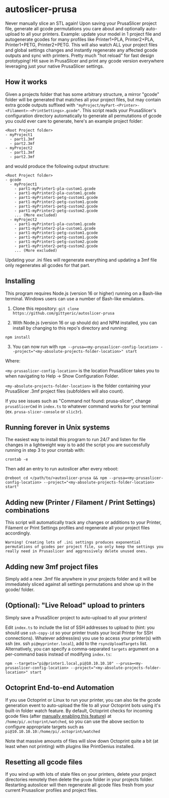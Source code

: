 # autoslicer-prusa

Never manually slice an STL again!  Upon saving your PrusaSlicer project file, generate all gcode permutations you care about and optionally auto-upload to all your printers. Example: update your model in 1 project file and autogenerate gcodes for many profiles like Printer1+PLA, Printer2+PLA, Printer1+PETG, Printer2+PETG.  This will also watch ALL your project files and global settings changes and instantly regenerate any affected gcode outputs and sync with printers.  Pretty much "hot reload" for fast design prototyping!  Hit save in PrusaSlicer and print any gcode version everywhere leveraging just your native PrusaSlicer settings.

## How it works

Given a projects folder that has some arbitrary structure, a mirror "gcode" folder will be generated that matches all your project files, but may contain extra gcode outputs suffixed with `"myProject/myPart-<Printer>-<Filament>-<PrintSettings>.gcode"`.  This script reads your PrusaSlicer's configuration directory automatically to generate all permutations of gcode you could ever care to generate, here's an example project folder:

```
<Root Project folder>
- myProject1
  - part1.3mf
  - part2.3mf
- myProject2
  - part1.3mf
  - part2.3mf
```

and would produce the following output structure:


```
<Root Project folder>
- gcode
  - myProject1
    - part1-myPrinter1-pla-custom1.gcode
    - part1-myPrinter2-pla-custom1.gcode
    - part1-myPrinter1-petg-custom1.gcode
    - part1-myPrinter2-petg-custom1.gcode
    - part1-myPrinter1-petg-custom2.gcode
    - part1-myPrinter2-petg-custom2.gcode
    ... (More excluded)
  - myProject2
    - part1-myPrinter1-pla-custom1.gcode
    - part1-myPrinter2-pla-custom1.gcode
    - part1-myPrinter1-petg-custom1.gcode
    - part1-myPrinter2-petg-custom1.gcode
    - part1-myPrinter1-petg-custom2.gcode
    - part1-myPrinter2-petg-custom2.gcode
    ... (More excluded)
```

Updating your .ini files will regenerate everything and updating a 3mf file only regenerates all gcodes for that part.

## Installing

This program requires Node.js (version 16 or higher) running on a Bash-like terminal.  Windows users can use a number of Bash-like emulators.

1. Clone this repository: `git clone https://github.com/gittyeric/autoslicer-prusa`

2. With Node.js (version 16 or up should do) and NPM installed, you can install by changing to this repo's directory and running:

`npm install`

3. You can now run with `npm --prusa=<my-prusaslicer-config-location> --project="<my-absolute-projects-folder-location>" start`

Where:

`<my-prusaslicer-config-location>` is the location PrusaSlicer takes you to when navigating to Help -> Show Configuration Folder.

`<my-absolute-projects-folder-location>` is the folder containing your PrusaSlicer .3mf project files (subfolders will also count).

If you see issues such as "Command not found: prusa-slicer", change `prusaSlicerCmd` in `index.ts` to whatever command works for your terminal (ex. `prusa-slicer-console` or `slic3r`).

## Running forever in Unix systems

The easiest way to install this program to run 24/7 and listen for file changes in a lightweight way is to add the script you are successfully running in step 3 to your crontab with:

`crontab -e`

Then add an entry to run autoslicer after every reboot:

`@reboot cd </path/to/>autoslicer-prusa && npm --prusa=<my-prusaslicer-config-location> --project="<my-absolute-projects-folder-location> start"`

## Adding new (Printer / Filament / Print Settings) combinations

This script will automatically track any changes or additions to your Printer, Filament or Print Settings profiles and regenerate all your project files accordingly.

```
Warning! Creating lots of .ini settings produces exponential permutations of gcodes per project file, so only keep the settings you really need in Prusaslicer and aggressively delete unused ones.
```

## Adding new 3mf project files

Simply add a new .3mf file anywhere in your projects folder and it will be immediately sliced against all settings permutations and show up in the gcode/ folder.

## (Optional): "Live Reload" upload to printers

Simply save a PrusaSlicer project to auto-upload to all your printers!

Edit `index.ts` to include the list of SSH addresses to upload to (hint: you should use `ssh-copy-id` so your printer trusts your local Printer for SSH connections).  Whatever address(es) you use to access your printer(s) with ssh (ex. ssh `pi@myprinter.local`), add to the `rsyncUploadTargets` list.  Alternatively, you can specify a comma-separated `targets` argument on a per-command basis instead of modifying `index.ts`:

`npm --targets="pi@printer1.local,pi@10.10.10.10" --prusa=<my-prusaslicer-config-location> --project="<my-absolute-projects-folder-location>" start`


## Octoprint End-to-end Automation

If you use Octoprint or Linux to run your printer, you can also tie the gcode generation event to auto-upload the file to all your Octoprint bots using it's built-in folder watch feature.  By default, Octoprint checks for incoming gcode files (after [manually enabling this feature](https://community.octoprint.org/t/watched-folder-doesnt-run-as-well/14618/4)) at `/home/pi/.octoprint/watched`, so you can use the above section to configure appropriate targets such as `pi@10.10.10.10:/home/pi/.octoprint/watched`

Note that massive amounts of files will slow down Octoprint quite a bit (at least when not printing) with plugins like PrintGenius installed.

## Resetting all gcode files

If you wind up with lots of stale files on your printers, delete your project directories remotely then delete the `gcode` folder in your projects folder.  Restarting autoslicer will then regenerate all gcode files fresh from your current Prusaslicer profiles and project files.